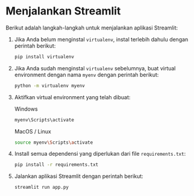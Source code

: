 # Menjalankan Streamlit

Berikut adalah langkah-langkah untuk menjalankan aplikasi Streamlit:

1. Jika Anda belum menginstal `virtualenv`, instal terlebih dahulu dengan perintah berikut:
   ```bash
   pip install virtualenv
   ```

2. Jika Anda sudah menginstal `virtualenv` sebelumnya, buat virtual environment dengan nama `myenv` dengan perintah berikut:
   ```bash
   python -m virtualenv myenv
   ```

3. Aktifkan virtual environment yang telah dibuat:
   
   Windows
   ```bash
   myenv\Scripts\activate
   ```

   MacOS / Linux
   ```bash
   source myenv\Scripts\activate
   ```

4. Install semua dependensi yang diperlukan dari file `requirements.txt`:
   ```bash
   pip install -r requirements.txt
   ```

5. Jalankan aplikasi Streamlit dengan perintah berikut:
   ```bash
   streamlit run app.py
   ```

